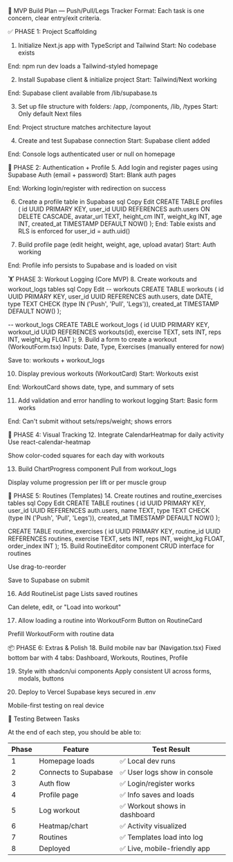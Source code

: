🧱 MVP Build Plan — Push/Pull/Legs Tracker
Format: Each task is one concern, clear entry/exit criteria.

✅ PHASE 1: Project Scaffolding
1. Initialize Next.js app with TypeScript and Tailwind
Start: No codebase exists

End: npm run dev loads a Tailwind-styled homepage

2. Install Supabase client & initialize project
Start: Tailwind/Next working

End: Supabase client available from /lib/supabase.ts

3. Set up file structure with folders: /app, /components, /lib, /types
Start: Only default Next files

End: Project structure matches architecture layout

4. Create and test Supabase connection
Start: Supabase client added

End: Console logs authenticated user or null on homepage

🔐 PHASE 2: Authentication + Profile
5. Add login and register pages using Supabase Auth (email + password)
Start: Blank auth pages

End: Working login/register with redirection on success

6. Create a profile table in Supabase
sql
Copy
Edit
CREATE TABLE profiles (
  id UUID PRIMARY KEY,
  user_id UUID REFERENCES auth.users ON DELETE CASCADE,
  avatar_url TEXT,
  height_cm INT,
  weight_kg INT,
  age INT,
  created_at TIMESTAMP DEFAULT NOW()
);
End: Table exists and RLS is enforced for user_id = auth.uid()

7. Build profile page (edit height, weight, age, upload avatar)
Start: Auth working

End: Profile info persists to Supabase and is loaded on visit

🏋️ PHASE 3: Workout Logging (Core MVP)
8. Create workouts and workout_logs tables
sql
Copy
Edit
-- workouts
CREATE TABLE workouts (
  id UUID PRIMARY KEY,
  user_id UUID REFERENCES auth.users,
  date DATE,
  type TEXT CHECK (type IN ('Push', 'Pull', 'Legs')),
  created_at TIMESTAMP DEFAULT NOW()
);

-- workout_logs
CREATE TABLE workout_logs (
  id UUID PRIMARY KEY,
  workout_id UUID REFERENCES workouts(id),
  exercise TEXT,
  sets INT,
  reps INT,
  weight_kg FLOAT
);
9. Build a form to create a workout (WorkoutForm.tsx)
Inputs: Date, Type, Exercises (manually entered for now)

Save to: workouts + workout_logs

10. Display previous workouts (WorkoutCard)
Start: Workouts exist

End: WorkoutCard shows date, type, and summary of sets

11. Add validation and error handling to workout logging
Start: Basic form works

End: Can't submit without sets/reps/weight; shows errors

📅 PHASE 4: Visual Tracking
12. Integrate CalendarHeatmap for daily activity
Use react-calendar-heatmap

Show color-coded squares for each day with workouts

13. Build ChartProgress component
Pull from workout_logs

Display volume progression per lift or per muscle group

🧩 PHASE 5: Routines (Templates)
14. Create routines and routine_exercises tables
sql
Copy
Edit
CREATE TABLE routines (
  id UUID PRIMARY KEY,
  user_id UUID REFERENCES auth.users,
  name TEXT,
  type TEXT CHECK (type IN ('Push', 'Pull', 'Legs')),
  created_at TIMESTAMP DEFAULT NOW()
);

CREATE TABLE routine_exercises (
  id UUID PRIMARY KEY,
  routine_id UUID REFERENCES routines,
  exercise TEXT,
  sets INT,
  reps INT,
  weight_kg FLOAT,
  order_index INT
);
15. Build RoutineEditor component
CRUD interface for routines

Use drag-to-reorder

Save to Supabase on submit

16. Add RoutineList page
Lists saved routines

Can delete, edit, or "Load into workout"

17. Allow loading a routine into WorkoutForm
Button on RoutineCard

Prefill WorkoutForm with routine data

📦 PHASE 6: Extras & Polish
18. Build mobile nav bar (Navigation.tsx)
Fixed bottom bar with 4 tabs: Dashboard, Workouts, Routines, Profile

19. Style with shadcn/ui components
Apply consistent UI across forms, modals, buttons

20. Deploy to Vercel
Supabase keys secured in .env

Mobile-first testing on real device

🧪 Testing Between Tasks

At the end of each step, you should be able to:

| Phase | Feature              | Test Result                  |
| ----- | -------------------- | ---------------------------- |
| 1     | Homepage loads       | ✅ Local dev runs             |
| 2     | Connects to Supabase | ✅ User logs show in console  |
| 3     | Auth flow            | ✅ Login/register works       |
| 4     | Profile page         | ✅ Info saves and loads       |
| 5     | Log workout          | ✅ Workout shows in dashboard |
| 6     | Heatmap/chart        | ✅ Activity visualized        |
| 7     | Routines             | ✅ Templates load into log    |verc
| 8     | Deployed             | ✅ Live, mobile-friendly app  |
